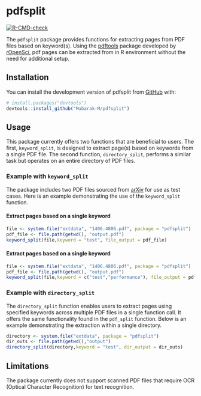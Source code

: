
<!-- README.md is generated from README.Rmd. Please edit that file -->

# pdfsplit

<!-- badges: start -->

[![R-CMD-check](https://github.com/Mubarak-M/pdfsplit/actions/workflows/R-CMD-check.yaml/badge.svg)](https://github.com/Mubarak-M/pdfsplit/actions/workflows/R-CMD-check.yaml)
<!-- badges: end -->

The `pdfsplit` package provides functions for extracting pages from PDF
files based on keyword(s). Using the
[pdftools](https://github.com/ropensci/pdftools) package developed by
[rOpenSci](https://ropensci.org/), pdf pages can be extracted from in R
environment without the need for additional setup.

## Installation

You can install the development version of pdfsplit from
[GitHub](https://github.com/) with:

``` r
# install.packages("devtools")
devtools::install_github("Mubarak-M/pdfsplit")
```

## Usage

This package currently offers two functions that are beneficial to
users. The first, `keyword_split`, is designed to extract page(s) based
on keywords from a single PDF file. The second function,
`directory_split`, performs a similar task but operates on an entire
directory of PDF files.

### Example with `keyword_split`

The package includes two PDF files sourced from
[arXiv](https://arxiv.org/) for use as test cases. Here is an example
demonstrating the use of the `keyword_split` function.

#### Extract pages based on a single keyword

``` r
file <- system.file("extdata", "1406.4806.pdf", package = "pdfsplit")
pdf_file <- file.path(getwd(), "output.pdf")
keyword_split(file,keyword = "test", file_output = pdf_file)
```

#### Extract pages based on a single keyword

``` r
file <- system.file("extdata", "1406.4806.pdf", package = "pdfsplit")
pdf_file <- file.path(getwd(), "output.pdf")
keyword_split(file,keyword = c("test","performance"), file_output = pdf_file)
```

### Example with `directory_split`

The `directory_split` function enables users to extract pages using
specified keywords across multiple PDF files in a single function call.
It offers the same functionality found in the `pdf_split` function.
Below is an example demonstrating the extraction within a single
directory.

``` r
directory <- system.file("extdata", package = "pdfsplit")
dir_outs <- file.path(getwd(),"output")
directory_split(directory,keyword = "test", dir_output = dir_outs)
```

## Limitations

The package currently does not support scanned PDF files that require
OCR (Optical Character Recognition) for text recognition.
